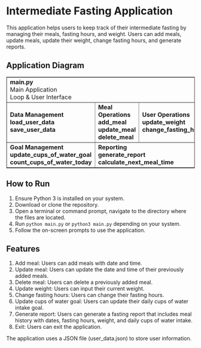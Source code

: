 # Intermediate Fasting Application

This application helps users to keep track of their intermediate fasting by managing their meals, fasting hours, and weight. Users can add meals, update meals, update their weight, change fasting hours, and generate reports.

## Application Diagram
<table border="1">
  <tr>
    <td colspan="4">
      <strong>main.py</strong>
      <br>
      Main Application
      <br>
      Loop & User Interface
    </td>
  </tr>
  <tr>
    <td colspan="2">
      <strong>Data Management</strong>
      <br>
      <strong>load_user_data</strong>
      <br>
      <strong>save_user_data</strong>
    </td>
    <td>
      <strong>Meal Operations</strong>
      <br>
      <strong>add_meal</strong>
      <br>
      <strong>update_meal</strong>
      <br>
      <strong>delete_meal</strong>
    </td>
    <td>
      <strong>User Operations</strong>
      <br>
      <strong>update_weight</strong>
      <br>
      <strong>change_fasting_hours</strong>
    </td>
  </tr>
  <tr>
    <td>
      <strong>Goal Management</strong>
      <br>
      <strong>update_cups_of_water_goal</strong>
      <br>
      <strong>count_cups_of_water_today</strong>
    </td>
    <td colspan="3">
      <strong>Reporting</strong>
      <br>
      <strong>generate_report</strong>
      <br>
      <strong>calculate_next_meal_time</strong>
    </td>
  </tr>
</table>


## How to Run

1. Ensure Python 3 is installed on your system.
2. Download or clone the repository.
3. Open a terminal or command prompt, navigate to the directory where the files are located.
4. Run `python main.py` or `python3 main.py` depending on your system.
5. Follow the on-screen prompts to use the application.

## Features

1. Add meal: Users can add meals with date and time.
2. Update meal: Users can update the date and time of their previously added meals.
3. Delete meal: Users can delete a previously added meal.
4. Update weight: Users can input their current weight.
5. Change fasting hours: Users can change their fasting hours.
6. Update cups of water goal: Users can update their daily cups of water intake goal.
7. Generate report: Users can generate a fasting report that includes meal history with dates, fasting hours, weight, and daily cups of water intake.
8. Exit: Users can exit the application.

The application uses a JSON file (user_data.json) to store user information.

